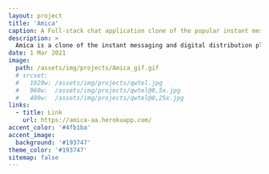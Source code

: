 ```yaml
---
layout: project
title: 'Amica'
caption: A Full-stack chat application clone of the popular instant messaging and digital distribution platform Discord
description: >
  Amica is a clone of the instant messaging and digital distribution platform Discord. On Amica, users can create and join servers, channels, and private conversations. Users can then send messages to other all other users within the servers or private conversations.
date: 1 Mar 2021
image: 
  path: /assets/img/projects/Amica_gif.gif
  # srcset: 
  #   1920w: /assets/img/projects/qwtel.jpg
  #   960w:  /assets/img/projects/qwtel@0,5x.jpg
  #   480w:  /assets/img/projects/qwtel@0,25x.jpg
links:
  - title: Link
    url: https://amica-aa.herokuapp.com/
accent_color: '#4fb1ba'
accent_image:
  background: '#193747'
theme_color: '#193747'
sitemap: false
---
```


<!-- For my personal site I've toned it down a bit. Instead of a flashy sidebar image, I chose a solid background color.
However, I've given [certain](https://qwtel.com/projects/ducky-hunting/) [pages](https://qwtel.com/projects/blocky-blocks/) big sidebar images, and let Hydejack blend back to normal when the user navigates away.

While I love the font used for Hydejack's headings, for my personal site I felt less of a need to control the typesetting.
That's why I'm not using Google Fonts, and instead use whatever is the default for the reader's operating system.

```yml
google_fonts: false
font:         false
font_heading: false
font_code:    false
```

The configuration I use to enable the system font on my site. Feel free to copy!
{:.figcaption} -->
